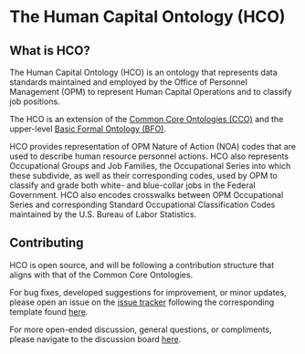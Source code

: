 # The Human Capital Ontology (HCO)

## What is HCO?

The Human Capital Ontology (HCO) is an ontology that represents data standards maintained and employed by the Office of Personnel Management (OPM) to represent Human Capital Operations and to classify job positions.

The HCO is an extension of the [Common Core Ontologies (CCO)](https://github.com/CommonCoreOntology/CommonCoreOntologies) and the upper-level [Basic Formal Ontology (BFO)](https://github.com/BFO-ontology/BFO).

HCO provides representation of OPM Nature of Action (NOA) codes that are used to describe human resource personnel actions. HCO also represents Occupational Groups and Job Families, the Occupational Series into which these subdivide, as well as their corresponding codes, used by OPM to classify and grade both white- and blue-collar jobs in the Federal Government. HCO also encodes crosswalks between OPM Occupational Series and corresponding Standard Occupational Classification Codes maintained by the U.S. Bureau of Labor Statistics. 

## Contributing

HCO is open source, and will be following a contribution structure that aligns with that of the Common Core Ontologies.

For bug fixes, developed suggestions for improvement, or minor updates, please open an issue on the [issue tracker](https://github.com/KaDSci/HumanCapitalOntology/issues) following the corresponding template found [here](https://github.com/KaDSci/HumanCapitalOntology/tree/main/templates).

For more open-ended discussion, general questions, or compliments, please navigate to the discussion board [here](https://github.com/KaDSci/HumanCapitalOntology/discussions).